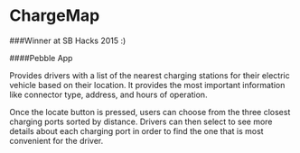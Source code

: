 # ChargeMap

###Winner at SB Hacks 2015 :)

####Pebble App

Provides drivers with a list of the nearest charging stations for their electric vehicle based on their location. It provides the most important information like connector type, address, and hours of operation.

Once the locate button is pressed, users can choose from the three closest charging ports sorted by distance. Drivers can then select to see more details about each charging port in order to find the one that is most convenient for the driver.

